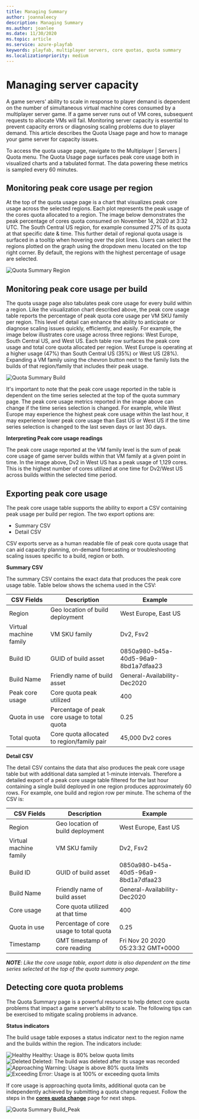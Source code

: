 ```yaml
---
title: Managing Summary
author: joannaleecy
description: Managing Summary
ms.author: joanlee
ms.date: 11/30/2020
ms.topic: article
ms.service: azure-playfab
keywords: playfab, multiplayer servers, core quotas, quota summary
ms.localizationpriority: medium
---
```


# Managing server capacity

A game servers' ability to scale in response to player demand is dependent on the number of simultaneous virtual machine cores consumed by a multiplayer server game.  If a game server runs out of VM cores, subsequent requests to allocate VMs will fail.  Monitoring server capacity is essential to prevent capacity errors or diagnosing scaling problems due to player demand.  This article describes the Quota Usage page and how to manage your game server for capacity issues.

To access the quota usage page, navigate to the Multiplayer | Servers | Quota menu.   The Quota Usage page surfaces peak core usage both in visualized charts and a tabulated format. The data powering these metrics is sampled every 60 minutes.

## Monitoring peak core usage per region

At the top of the quota usage page is a chart that visualizes peak core usage across the selected regions.  Each plot  represents the peak usage of the cores quota allocated to a region.  The image below demonstrates the peak percentage of cores quota consumed on November 14, 2020 at 3:32 UTC.  The South Central US region, for example consumed 27% of its quota at that specific date & time.  This further detail of regional quota usage is surfaced in a tooltip when hovering over the plot lines. Users can select the regions plotted on the graph using the dropdown menu located on the top right corner. By default, the regions with the highest percentage of usage are selected.

![Quota Summary Region](media/quota-summary-peak_core_usage_region.png)

## Monitoring peak core usage per build

The quota usage page also tabulates peak core usage for every build within a region.  Like the visualization chart described above, the peak core usage table reports the percentage of peak quota core usage per VM SKU family per region.  This level of detail can enhance the ability to anticipate or diagnose scaling issues quickly, efficiently, and easily.  For example, the image below illustrates core usage across three regions: West Europe, South Central US, and West US.  Each table row surfaces the peak core usage and total core quota allocated per region.  West Europe is operating at a higher usage (47%) than South Central US (35%) or West US (28%).  Expanding a VM family using the chevron button next to the family lists the builds of that region/family that includes their peak usage.

![Quota Summary Build](media/quota-summary-peak_core_usage_build.png)

It's important to note that the peak core usage reported in the table is dependent on the time series selected at the top of the quota summary page.  The peak core usage metrics reported in the image above can change if the time series selection is changed.  For example, while West Europe may experience the highest peak core usage within the last hour, it may experience lower peak core usage than East US or West US if the time series selection is changed to the last seven days or last 30 days.

**Interpreting Peak core usage readings**

The peak core usage reported at the VM family level is the sum of peak core usage of game server builds within that VM family at a given point in time.  In the image above, Dv2 in West US has a peak usage of 1,129 cores. This is the  highest number of cores utilized at one time for Dv2/West US across builds within the selected time period.  

## Exporting peak core usage

The peak core usage table supports the ability to export a CSV containing peak usage per build per region.  The two export options are:

* Summary CSV
* Detail CSV

CSV exports serve as a human readable file of peak core quota usage that can aid capacity planning, on-demand forecasting or troubleshooting scaling issues specific to a build, region or both.  

__Summary CSV__

The summary CSV contains the exact data that produces the peak core usage table.  Table below shows the schema used in the CSV:

CSV Fields | Description | Example
------------ | ------------- | -------------
Region | Geo location of build deployment | West Europe, East US
Virtual machine family | VM SKU family| Dv2, Fsv2
Build ID | GUID of build asset| 0850a980-b45a-40d5-96a9-8bd1a7dfaa23
Build Name | Friendly name of build asset | General-Availability-Dec2020
Peak core usage | Core quota peak utilized | 400
Quota in use | Percentage of peak core usage to total quota | 0.25
Total quota | Core quota allocated to region/family pair | 45,000 Dv2 cores

__Detail CSV__

The detail CSV contains the data that also produces the peak core usage table but with additional data sampled at 1-minute intervals.  Therefore a detailed export of a peak core usage table filtered for the last hour containing a single build deployed in one region produces approximately 60 rows. For example, one build and region row per minute.  The schema of the CSV is:

CSV Fields | Description | Example
------------ | ------------- | -------------
Region | Geo location of build deployment | West Europe, East US
Virtual machine family | VM SKU family| Dv2, Fsv2
Build ID | GUID of build asset| 0850a980-b45a-40d5-96a9-8bd1a7dfaa23
Build Name | Friendly name of build asset | General-Availability-Dec2020
Core usage | Core quota utilized at that time | 400
Quota in use | Percentage of core usage to total quota | 0.25
Timestamp| GMT timestamp of core reading | Fri Nov 20 2020 05:23:32 GMT+0000

***NOTE***:  *Like the core usage table, export data is also dependent on the time series selected at the top of the quota summary page.*  

## Detecting core quota problems 

The Quota Summary page is a powerful resource to help detect core quota problems that impact a game server’s ability to scale.  The following tips can be exercised to mitigate scaling problems in advance.

**Status indicators**

The build usage table exposes a status indicator next to the region name and the builds within the region.  The indicators include:

![Healthy](media/buildstatus_healthy.svg "Healthy") Healthy: Usage is 80% below quota limits<br>
![Deleted](media/buildstatus_deleted.svg "Deleted") Deleted: The build was deleted after its usage was recorded<br>
![Approaching](media/buildstatus_approaching-quota.svg "Approaching quota limits:") Warning: Usage is above 80% quota limits<br>
![Exceeding](media/buildstatus_at-or-exceeding-quota.svg "Exceeding quota limits") Error: Usage is at 100% or exceeding quota limits<br>

If core usage is approaching quota limits, additional quota can be independently achieved by submitting a quota change request.  Follow the steps in the [**cores quota change**](quota-changes.md) page for next steps.

![Quota Summary Build_Peak](media/quota-summary-peak_core_usage_status.png)
